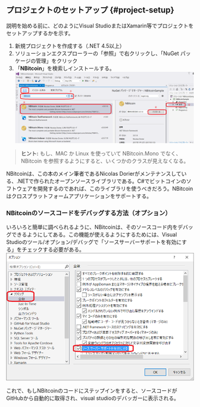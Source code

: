 ## プロジェクトのセットアップ {#project-setup}

説明を始める前に、どのようにVisual StudioまたはXamarin等でプロジェクトをセットアップするかを示す。

1. 新規プロジェクトを作成する（.NET 4.5以上）
2. ソリューションエクスプローラーの「参照」で右クリックし、「NuGet パッケージの管理」をクリック
3. 「**NBitcoin**」を検索しインストールする。
   ![](../assets/nuget_jp.png)  

> **ヒント:** もし、MAC か Linux を使っていて NBitcoin.Mono でなく、NBitcoin を参照するようにすると、いくつかのクラスが見えなくなる。  

NBitcoinは、この本のメイン筆者であるNicolas Dorierがメンテナンスしている、.NETで作られたオープンソースライブラリである。C\#でビットコインのソフトウェアを開発するのであれば、このライブラリを使うべきだろう。NBitcoinはクロスプラットフォームアプリケーションをサポートする。

### NBitcoinのソースコードをデバッグする方法（オプション）

いろいろと簡単に調べられるように、NBitcoinは、そのソースコード内をデバッグできるようにしてある。この機能が使えるようにするためには、Visual Studioのツール/オプション/デバッグで「ソースサーバーサポートを有効にする」をチェックする必要がある。  
![](../assets/visualstudio_enablesourceserversupport_jp.png)

これで、もしNBitcoinのコードにステップインをすると、ソースコードがGitHubから自動的に取得され、visual studioのデバッガーに表示される。
